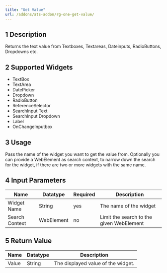 ```yaml
---
title: "Get Value"
url: /addons/ats-addon/rg-one-get-value/
---
```


## 1 Description

Returns the text value from Textboxes, Textareas, Dateinputs, RadioButtons, Dropdowns etc.

## 2 Supported Widgets

* TextBox
* TextArea
* DatePicker
* Dropdown
* RadioButton
* ReferenceSelector
* SearchInput Text
* SearchInput Dropdown
* Label
* OnChangeInputbox

## 3 Usage

Pass the name of the widget you want to get the value from.
Optionally you can provide a WebElement as search context, to narrow down the search for the widget, if there are two or more widgets with the same name.

## 4 Input Parameters

Name | Datatype | Required | Description
--- | --- | --- | ---
Widget Name | String | yes | The name of the widget
Search Context | WebElement | no | Limit the search to the given WebElement

## 5 Return Value

Name | Datatype | Description
--- | --- | ---
Value | String | The displayed value of the widget.
